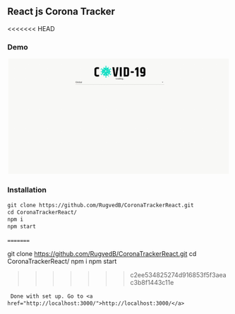 
## React js Corona Tracker

<<<<<<< HEAD
### Demo
<p align="center">
  <img src ="./assets/corona-tracker.gif" width = 500px>
</p>


### Installation 
```
git clone https://github.com/RugvedB/CoronaTrackerReact.git
cd CoronaTrackerReact/
npm i
npm start

=======
```
git clone https://github.com/RugvedB/CoronaTrackerReact.git
cd CoronaTrackerReact/
npm i
npm start

>>>>>>> c2ee534825274d916853f5f3aeac3b8f1443c11e
```
 Done with set up. Go to <a href="http://localhost:3000/">http://localhost:3000/</a> 
